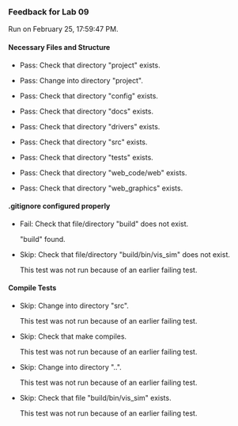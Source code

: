 ### Feedback for Lab 09

Run on February 25, 17:59:47 PM.


#### Necessary Files and Structure

+ Pass: Check that directory "project" exists.

+ Pass: Change into directory "project".

+ Pass: Check that directory "config" exists.

+ Pass: Check that directory "docs" exists.

+ Pass: Check that directory "drivers" exists.

+ Pass: Check that directory "src" exists.

+ Pass: Check that directory "tests" exists.

+ Pass: Check that directory "web_code/web" exists.

+ Pass: Check that directory "web_graphics" exists.


#### .gitignore configured properly

+ Fail: Check that file/directory "build" does not exist.

     "build" found.

+ Skip: Check that file/directory "build/bin/vis_sim" does not exist.

  This test was not run because of an earlier failing test.


#### Compile Tests

+ Skip: Change into directory "src".

  This test was not run because of an earlier failing test.

+ Skip: Check that make compiles.

  This test was not run because of an earlier failing test.

+ Skip: Change into directory "..".

  This test was not run because of an earlier failing test.

+ Skip: Check that file "build/bin/vis_sim" exists.

  This test was not run because of an earlier failing test.

